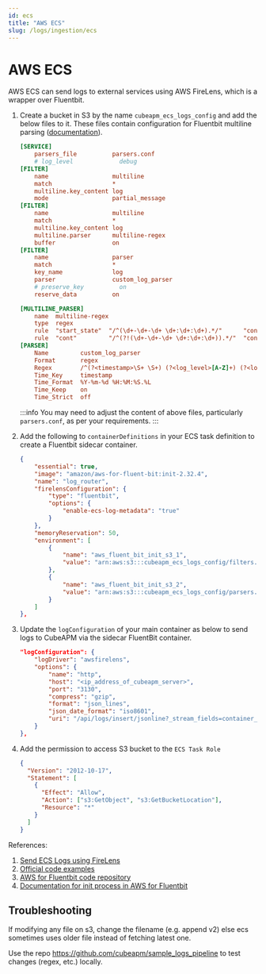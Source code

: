 ```yaml
---
id: ecs
title: "AWS ECS"
slug: /logs/ingestion/ecs
---
```


# AWS ECS

AWS ECS can send logs to external services using AWS FireLens, which is a wrapper over Fluentbit.

1. Create a bucket in S3 by the name `cubeapm_ecs_logs_config` and add the below files to it. These files contain configuration for Fluentbit multiline parsing ([documentation](https://docs.fluentbit.io/manual/pipeline/filters/multiline-stacktrace)).

   ```ini title="filters.conf"
   [SERVICE]
       parsers_file          parsers.conf
       # log_level             debug
   [FILTER]
       name                  multiline
       match                 *
       multiline.key_content log
       mode                  partial_message
   [FILTER]
       name                  multiline
       match                 *
       multiline.key_content log
       multiline.parser      multiline-regex
       buffer                on
   [FILTER]
       name                  parser
       match                 *
       key_name              log
       parser                custom_log_parser
       # preserve_key          on
       reserve_data          on
   ```

   ```ini title="parsers.conf"
   [MULTILINE_PARSER]
       name  multiline-regex
       type  regex
       rule  "start_state"  "/^(\d+-\d+-\d+ \d+:\d+:\d+).*/"      "cont"
       rule  "cont"         "/^(?!(\d+-\d+-\d+ \d+:\d+:\d+)).*/"  "cont"
   [PARSER]
       Name         custom_log_parser
       Format       regex
       Regex        /^(?<timestamp>\S+ \S+) (?<log_level>[A-Z]+) (?<log>.*)$/m
       Time_Key     timestamp
       Time_Format  %Y-%m-%d %H:%M:%S.%L
       Time_Keep    on
       Time_Strict  off
   ```

   :::info
   You may need to adjust the content of above files, particularly `parsers.conf`, as per your requirements.
   :::

1. Add the following to `containerDefinitions` in your ECS task definition to create a Fluentbit sidecar container.
   ```json
   {
       "essential": true,
       "image": "amazon/aws-for-fluent-bit:init-2.32.4",
       "name": "log_router",
       "firelensConfiguration": {
           "type": "fluentbit",
           "options": {
               "enable-ecs-log-metadata": "true"
           }
       },
       "memoryReservation": 50,
       "environment": [
           {
               "name": "aws_fluent_bit_init_s3_1",
               "value": "arn:aws:s3:::cubeapm_ecs_logs_config/filters.conf"
           },
           {
               "name": "aws_fluent_bit_init_s3_2",
               "value": "arn:aws:s3:::cubeapm_ecs_logs_config/parsers.conf"
           }
       ]
   },
   ```
1. Update the `logConfiguration` of your main container as below to send logs to CubeAPM via the sidecar FluentBit container.
   ```json
   "logConfiguration": {
       "logDriver": "awsfirelens",
       "options": {
           "name": "http",
           "host": "<ip_address_of_cubeapm_server>",
           "port": "3130",
           "compress": "gzip",
           "format": "json_lines",
           "json_date_format": "iso8601",
           "uri": "/api/logs/insert/jsonline?_stream_fields=container_name,ecs_cluster&_msg_field=log&_time_field=date"
       }
   },
   ```
1. Add the permission to access S3 bucket to the `ECS Task Role`
   ```json
   {
     "Version": "2012-10-17",
     "Statement": [
       {
         "Effect": "Allow",
         "Action": ["s3:GetObject", "s3:GetBucketLocation"],
         "Resource": "*"
       }
     ]
   }
   ```

References:

1. [Send ECS Logs using FireLens](https://docs.aws.amazon.com/AmazonECS/latest/developerguide/using_firelens.html)
1. [Official code examples](https://github.com/aws-samples/amazon-ecs-firelens-examples)
1. [AWS for Fluentbit code repository](https://github.com/aws/aws-for-fluent-bit)
1. [Documentation for init process in AWS for Fluentbit](https://github.com/aws/aws-for-fluent-bit/tree/mainline/use_cases/init-process-for-fluent-bit)

## Troubleshooting

If modifying any file on s3, change the filename (e.g. append v2) else ecs sometimes uses older file instead of fetching latest one.

Use the repo https://github.com/cubeapm/sample_logs_pipeline to test changes (regex, etc.) locally.
